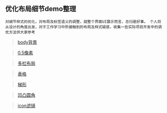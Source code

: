 ## 优化布局细节demo整理

`对细节样式的优化，对布局及标签语义的调整，就整个界面UI展示而言，总归是好事。
个人将从设计的角度出发，对于工作学习中所接触到的布局及样式疑惑，收集一些实际项目开发中的调优方法供大家参考`

> [body背景](http://demojin.github.io/Layout/bodyBackground.html '背景') 

> [0.5像素](http://demojin.github.io/Layout/halfBorder.html '0.5像素') 

> [多栏布局](http://demojin.github.io/Layout/Column.html '多栏布局') 

> [表格](http://demojin.github.io/Layout/tbody.html '表格') 

> [梯形](http://demojin.github.io/Layout/Trapezoid.html '梯形') 

> [凹凸圆角](http://demojin.github.io/Layout/ConcaveFillet.html '凹凸圆角') 

> [icon滤镜](http://demojin.github.io/Layout/icon.html 'icon') 

